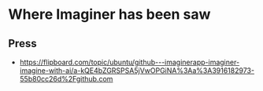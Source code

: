 # Where Imaginer has been saw

## Press

- https://flipboard.com/topic/ubuntu/github---imaginerapp-imaginer-imagine-with-ai/a-kQE4bZGRSPSA5jVwOPGiNA%3Aa%3A3916182973-55b80cc26d%2Fgithub.com
